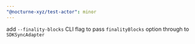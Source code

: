 ```yaml
---
"@nocturne-xyz/test-actor": minor
---
```


add `--finality-blocks` CLI flag to pass `finalityBlocks` option through to `SDKSyncAdapter`
